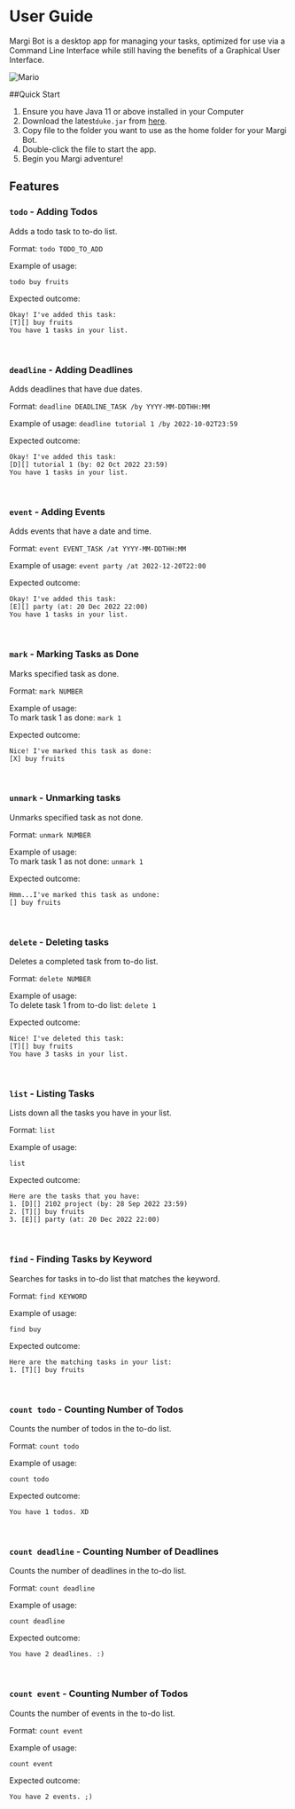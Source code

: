 # User Guide
Margi Bot is a desktop app for managing your tasks, optimized for use via a 
Command Line Interface while still having the benefits of a Graphical User 
Interface. 

![Mario](src/main/resources/images/mario.png)

##Quick Start
1. Ensure you have Java 11 or above installed in your Computer
2. Download the latest`duke.jar` from [here](https://github.com/Dilysss/ip/releases/tag/v2.0).
3. Copy file to the folder you want to use as the home folder for your Margi Bot.
4. Double-click the file to start the app. 
5. Begin you Margi adventure!

## Features 

### `todo` - Adding Todos

Adds a todo task to to-do list.

Format: `todo TODO_TO_ADD`

Example of usage:

`todo buy fruits`

Expected outcome:
```
Okay! I've added this task: 
[T][] buy fruits
You have 1 tasks in your list.
```
<br>

### `deadline` - Adding Deadlines

Adds deadlines that have due dates.

Format: `deadline DEADLINE_TASK /by YYYY-MM-DDTHH:MM`

Example of usage:
`deadline tutorial 1 /by 2022-10-02T23:59`

Expected outcome: 
```
Okay! I've added this task: 
[D][] tutorial 1 (by: 02 Oct 2022 23:59)
You have 1 tasks in your list.
```
<br>

### `event` - Adding Events

Adds events that have a date and time.

Format: `event EVENT_TASK /at YYYY-MM-DDTHH:MM`

Example of usage:
`event party /at 2022-12-20T22:00`

Expected outcome:
```
Okay! I've added this task: 
[E][] party (at: 20 Dec 2022 22:00)
You have 1 tasks in your list.
```
<br>

### `mark` - Marking Tasks as Done

Marks specified task as done.

Format: `mark NUMBER`

Example of usage: \
To mark task 1 as done: 
`mark 1`

Expected outcome:
```
Nice! I've marked this task as done:
[X] buy fruits
```
<br>

### `unmark` - Unmarking tasks

Unmarks specified task as not done.

Format: `unmark NUMBER`

Example of usage: \
To mark task 1 as not done:
`unmark 1`

Expected outcome:
```
Hmm...I've marked this task as undone:
[] buy fruits
```
<br>

### `delete` - Deleting tasks

Deletes a completed task from to-do list.

Format: `delete NUMBER`

Example of usage: \
To delete task 1 from to-do list:
`delete 1`

Expected outcome:
```
Nice! I've deleted this task: 
[T][] buy fruits
You have 3 tasks in your list.
```
<br>

### `list` - Listing Tasks

Lists down all the tasks you have in your list.

Format: `list`

Example of usage:

`list`

Expected outcome:
```
Here are the tasks that you have:
1. [D][] 2102 project (by: 28 Sep 2022 23:59)
2. [T][] buy fruits 
3. [E][] party (at: 20 Dec 2022 22:00)
```
<br>

### `find` - Finding Tasks by Keyword

Searches for tasks in to-do list that matches the keyword.

Format: `find KEYWORD`

Example of usage:

`find buy`

Expected outcome:
```
Here are the matching tasks in your list:
1. [T][] buy fruits
```
<br>

### `count todo` - Counting Number of Todos

Counts the number of todos in the to-do list.

Format: `count todo`

Example of usage:

`count todo`

Expected outcome:
```
You have 1 todos. XD
```
<br>

### `count deadline` - Counting Number of Deadlines

Counts the number of deadlines in the to-do list.

Format: `count deadline`

Example of usage:

`count deadline`

Expected outcome:
```
You have 2 deadlines. :)
```
<br>

### `count event` - Counting Number of Todos

Counts the number of events in the to-do list.

Format: `count event`

Example of usage:

`count event`

Expected outcome:
```
You have 2 events. ;)
```
